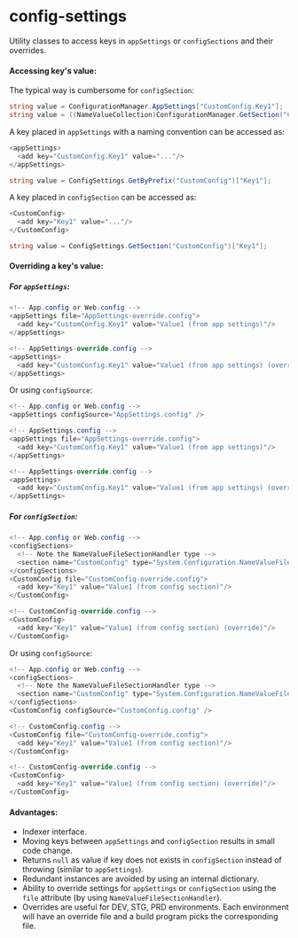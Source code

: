 config-settings
===============
Utility classes to access keys in `appSettings` or `configSections` and their overrides.


#### Accessing key's value:

The typical way is cumbersome for `configSection`:

```c#
string value = ConfigurationManager.AppSettings["CustomConfig.Key1"];
string value = ((NameValueCollection)ConfigurationManager.GetSection("CustomConfig"))["Key1"];
```

A key placed in `appSettings` with a naming convention can be accessed as:
```c#
<appSettings>
  <add key="CustomConfig.Key1" value="..."/>
</appSettings>
```
```c#
string value = ConfigSettings.GetByPrefix("CustomConfig")["Key1"];
```

A key placed in `configSection` can be accessed as:
```c#
<CustomConfig>
  <add key="Key1" value="..."/>
</CustomConfig>
```
```c#
string value = ConfigSettings.GetSection("CustomConfig")["Key1"];
```


#### Overriding a key's value:

##### For `appSettings`:
```c#
<!-- App.config or Web.config -->
<appSettings file="AppSettings-override.config">
  <add key="CustomConfig.Key1" value="Value1 (from app settings)"/>
</appSettings>
```
```c#
<!-- AppSettings-override.config -->
<appSettings>
  <add key="CustomConfig.Key1" value="Value1 (from app settings) (override)"/>
</appSettings>
```
Or using `configSource`:
```c#
<!-- App.config or Web.config -->
<appSettings configSource="AppSettings.config" />
```
```c#
<!-- AppSettings.config -->
<appSettings file="AppSettings-override.config">
  <add key="CustomConfig.Key1" value="Value1 (from app settings)"/>
</appSettings>
```
```c#
<!-- AppSettings-override.config -->
<appSettings>
  <add key="CustomConfig.Key1" value="Value1 (from app settings) (override)"/>
</appSettings>
```

##### For `configSection`:
```c#
<!-- App.config or Web.config -->
<configSections>
  <!-- Note the NameValueFileSectionHandler type -->
  <section name="CustomConfig" type="System.Configuration.NameValueFileSectionHandler" />
</configSections>
<CustomConfig file="CustomConfig-override.config">
  <add key="Key1" value="Value1 (from config section)"/>
</CustomConfig>
```
```c#
<!-- CustomConfig-override.config -->
<CustomConfig>
  <add key="Key1" value="Value1 (from config section) (override)"/>
</CustomConfig>
```
Or using `configSource`:
```c#
<!-- App.config or Web.config -->
<configSections>
  <!-- Note the NameValueFileSectionHandler type -->
  <section name="CustomConfig" type="System.Configuration.NameValueFileSectionHandler" />
</configSections>
<CustomConfig configSource="CustomConfig.config" />
```
```c#
<!-- CustomConfig.config -->
<CustomConfig file="CustomConfig-override.config">
  <add key="Key1" value="Value1 (from config section)"/>
</CustomConfig>
```
```c#
<!-- CustomConfig-override.config -->
<CustomConfig>
  <add key="Key1" value="Value1 (from config section) (override)"/>
</CustomConfig>
```


#### Advantages:

- Indexer interface.
- Moving keys between `appSettings` and `configSection` results in small code change.
- Returns `null` as value if key does not exists in `configSection` instead of throwing (similar to `appSettings`).
- Redundant instances are avoided by using an internal dictionary.
- Ability to override settings for `appSettings` or `configSection` using the `file` attribute (by using `NameValueFileSectionHandler`).
- Overrides are useful for DEV, STG, PRD environments. Each environment will have an override file and a build program picks the corresponding file.
